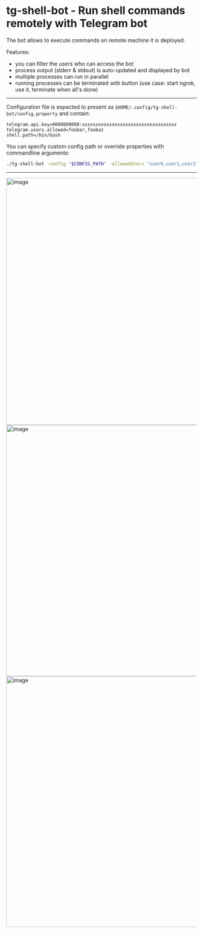 # tg-shell-bot - Run shell commands remotely with Telegram bot

The bot allows to execute commands on remote machine it is deployed.

Features:

- you can filter the users who can access the bot
- process output (stderr & stdout) is auto-updated and displayed by bot
- multiple processes can run in parallel
- running processes can be terminated with button (use case: start ngrok, use it, terminate when all's done)

---

Configuration file is expected to present as `$HOME/.config/tg-shell-bot/config.property` and contain:

```properties
telegram.api.key=0000000000:xxxxxxxxxxxxxxxxxxxxxxxxxxxxxxxxxxx
telegram.users.allowed=foobar,foobaz
shell.path=/bin/bash
```

You can specify custom config path or override properties with commandline arguments:

```bash
./tg-shell-bot -config "$CONFIG_PATH" -allowedUsers "user0,user1,user2" -shellPath "/bin/sh"
```

---

<img width="652" alt="image" src="https://user-images.githubusercontent.com/36963534/186650170-034f75e2-e471-4bd8-acb7-a925e908b6f5.png">

<img width="663" alt="image" src="https://user-images.githubusercontent.com/36963534/186649759-145bc6ca-5280-4be9-96ad-69d3533c279a.png">

<img width="662" alt="image" src="https://user-images.githubusercontent.com/36963534/186650117-f4a1ea0d-6bcf-49a2-ae49-0c1b4381f04c.png">


